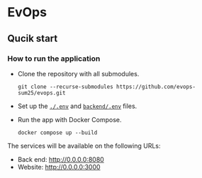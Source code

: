 # EvOps

## Qucik start

### How to run the application

- Clone the repository with all submodules.

  ```shell
  git clone --recurse-submodules https://github.com/evops-sum25/evops.git
  ```

- Set up the [`./.env`](/.env.example) and
  [`backend/.env`](/backend/.env.example) files.

- Run the app with Docker Compose.

  ```shell
  docker compose up --build
  ```

The services will be available on the following URLs:

- Back end: http://0.0.0.0:8080
- Website: http://0.0.0.0:3000

